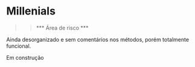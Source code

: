 # Millenials

  >> *** Área de risco *** 
  
  Ainda desorganizado e sem comentários nos métodos,
  porém totalmente funcional.
  
  Em construção  
    
